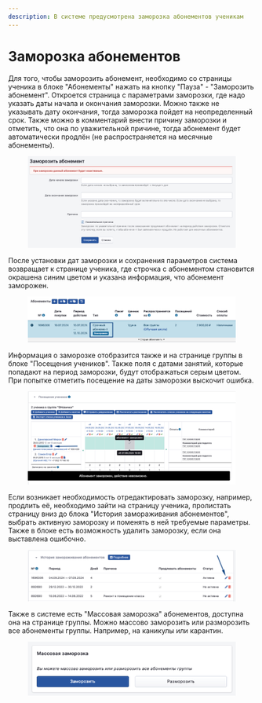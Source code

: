 ```yaml
---
description: В системе предусмотрена заморозка абонементов ученикам
---
```


# Заморозка абонементов

Для того, чтобы заморозить абонемент, необходимо со страницы ученика в блоке "Абонементы" нажать на кнопку "Пауза" - "Заморозить абонемент". Откроется страница с параметрами заморозки, где надо указать даты начала и окончания заморозки. Можно также не указывать дату окончания, тогда заморозка пойдет на неопределенный срок. Также можно в комментарий внести причину заморозки и отметить, что она по уважительной причине, тогда абонемент будет автоматически продлён (не распространяется на месячные абонементы).

<figure><img src="../.gitbook/assets/image (6).png" alt=""><figcaption></figcaption></figure>

После установки дат заморозки и сохранения параметров система возвращает к странице ученика, где строчка с абонементом становится окрашена синим цветом и указана информация, что абонемент заморожен.&#x20;

<figure><img src="../.gitbook/assets/image (1) (1) (1) (1) (1) (1) (1).png" alt=""><figcaption></figcaption></figure>

Информация о заморозке отобразится также и на странице группы в блоке "Посещения учеников". Также поля с датами занятий, которые попадают на период заморозки, будут отображаться серым цветом. При попытке отметить посещение на даты заморозки выскочит ошибка.&#x20;

<figure><img src="../.gitbook/assets/image (4) (1).png" alt=""><figcaption></figcaption></figure>

Если возникает необходимость отредактировать заморозку, например, продлить её, необходимо зайти на страницу ученика, пролистать страницу вниз до блока "История замораживания абонементов", выбрать активную заморозку и поменять в ней требуемые параметры. Также в блоке есть возможность удалить заморозку, если она выставлена ошибочно.&#x20;

<figure><img src="../.gitbook/assets/image (5) (1).png" alt=""><figcaption></figcaption></figure>

Также в системе есть "Массовая заморозка" абонементов, доступна она на странице группы. Можно массово заморозить или разморозить все абонементы группы. Например, на каникулы или карантин.

<figure><img src="../.gitbook/assets/image (87).png" alt=""><figcaption></figcaption></figure>
